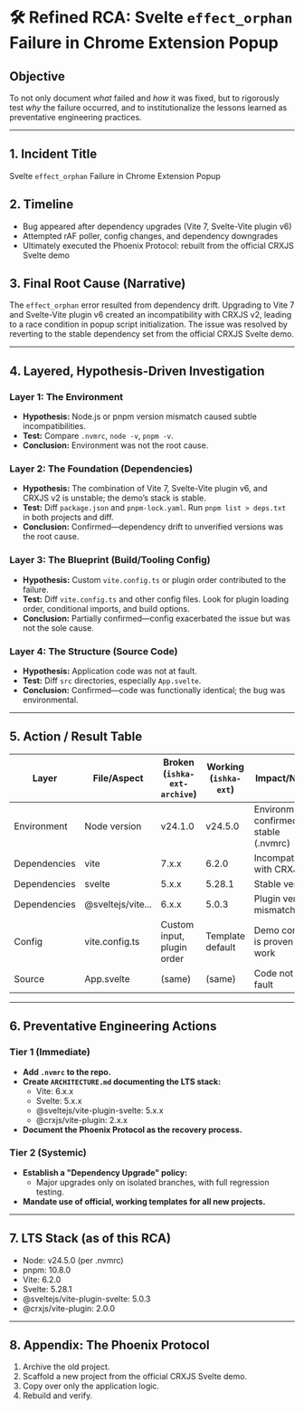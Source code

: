# 🛠️ Refined RCA: Svelte `effect_orphan` Failure in Chrome Extension Popup

## Objective
To not only document *what* failed and *how* it was fixed, but to rigorously test *why* the failure occurred, and to institutionalize the lessons learned as preventative engineering practices.

---

## 1. Incident Title
Svelte `effect_orphan` Failure in Chrome Extension Popup

## 2. Timeline
- Bug appeared after dependency upgrades (Vite 7, Svelte-Vite plugin v6)
- Attempted rAF poller, config changes, and dependency downgrades
- Ultimately executed the Phoenix Protocol: rebuilt from the official CRXJS Svelte demo

## 3. Final Root Cause (Narrative)
The `effect_orphan` error resulted from dependency drift. Upgrading to Vite 7 and Svelte-Vite plugin v6 created an incompatibility with CRXJS v2, leading to a race condition in popup script initialization. The issue was resolved by reverting to the stable dependency set from the official CRXJS Svelte demo.

---

## 4. Layered, Hypothesis-Driven Investigation

### Layer 1: The Environment
- **Hypothesis:** Node.js or pnpm version mismatch caused subtle incompatibilities.
- **Test:** Compare `.nvmrc`, `node -v`, `pnpm -v`.
- **Conclusion:** Environment was not the root cause.

### Layer 2: The Foundation (Dependencies)
- **Hypothesis:** The combination of Vite 7, Svelte-Vite plugin v6, and CRXJS v2 is unstable; the demo’s stack is stable.
- **Test:** Diff `package.json` and `pnpm-lock.yaml`. Run `pnpm list > deps.txt` in both projects and diff.
- **Conclusion:** Confirmed—dependency drift to unverified versions was the root cause.

### Layer 3: The Blueprint (Build/Tooling Config)
- **Hypothesis:** Custom `vite.config.ts` or plugin order contributed to the failure.
- **Test:** Diff `vite.config.ts` and other config files. Look for plugin loading order, conditional imports, and build options.
- **Conclusion:** Partially confirmed—config exacerbated the issue but was not the sole cause.

### Layer 4: The Structure (Source Code)
- **Hypothesis:** Application code was not at fault.
- **Test:** Diff `src` directories, especially `App.svelte`.
- **Conclusion:** Confirmed—code was functionally identical; the bug was environmental.

---

## 5. Action / Result Table

| Layer         | File/Aspect         | Broken (`ishka-ext-archive`) | Working (`ishka-ext`) | Impact/Notes                        |
|---------------|--------------------|------------------------------|----------------------|--------------------------------------|
| Environment   | Node version       | v24.1.0                      | v24.5.0              | Environment confirmed stable (.nvmrc)|
| Dependencies  | vite               | 7.x.x                        | 6.2.0                | Incompatibility with CRXJS           |
| Dependencies  | svelte             | 5.x.x                        | 5.28.1               | Stable version                       |
| Dependencies  | @sveltejs/vite...  | 6.x.x                        | 5.0.3                | Plugin version mismatch              |
| Config        | vite.config.ts     | Custom input, plugin order   | Template default     | Demo config is proven to work        |
| Source        | App.svelte         | (same)                       | (same)               | Code not at fault                    |

---

## 6. Preventative Engineering Actions

### Tier 1 (Immediate)
- **Add `.nvmrc` to the repo.**
- **Create `ARCHITECTURE.md` documenting the LTS stack:**
  - Vite: 6.x.x
  - Svelte: 5.x.x
  - @sveltejs/vite-plugin-svelte: 5.x.x
  - @crxjs/vite-plugin: 2.x.x
- **Document the Phoenix Protocol as the recovery process.**

### Tier 2 (Systemic)
- **Establish a "Dependency Upgrade" policy:**
  - Major upgrades only on isolated branches, with full regression testing.
- **Mandate use of official, working templates for all new projects.**

---

## 7. LTS Stack (as of this RCA)

- Node: v24.5.0 (per .nvmrc)
- pnpm: 10.8.0
- Vite: 6.2.0
- Svelte: 5.28.1
- @sveltejs/vite-plugin-svelte: 5.0.3
- @crxjs/vite-plugin: 2.0.0

---

## 8. Appendix: The Phoenix Protocol
1. Archive the old project.
2. Scaffold a new project from the official CRXJS Svelte demo.
3. Copy over only the application logic.
4. Rebuild and verify. 